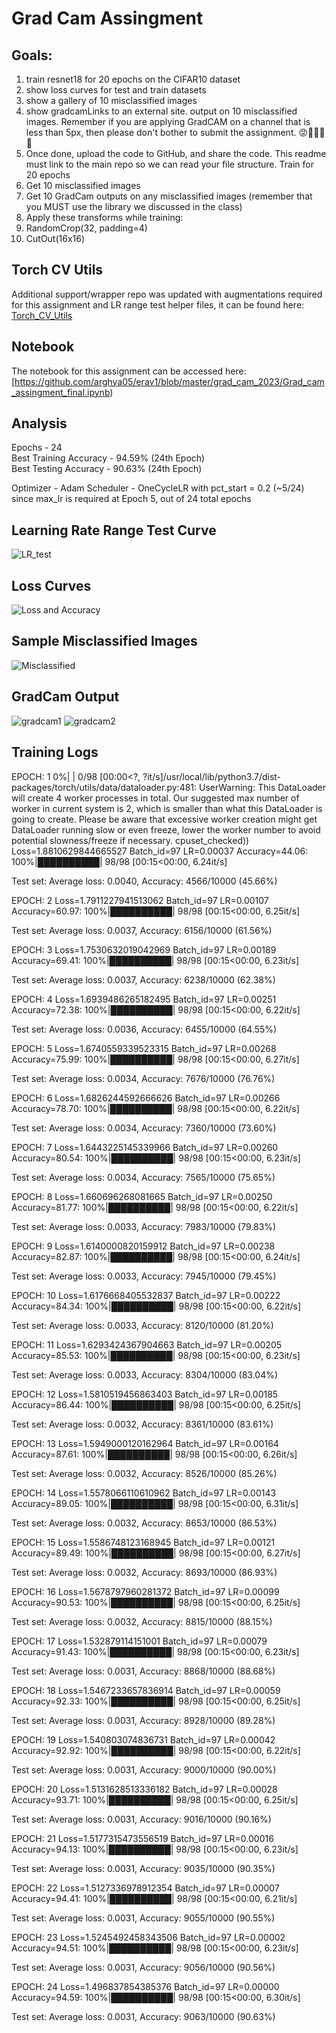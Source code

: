 # Grad Cam Assingment 
## 

## Goals:
1. train resnet18 for 20 epochs on the CIFAR10 dataset
2. show loss curves for test and train datasets
3. show a gallery of 10 misclassified images
4. show gradcamLinks to an external site. output on 10 misclassified images. Remember if you are applying GradCAM on a channel that is less than 5px, then please don't bother to submit the assignment. 😡🤬🤬🤬🤬
5. Once done, upload the code to GitHub, and share the code. This readme must link to the main repo so we can read your file structure. 
Train for 20 epochs
6. Get 10 misclassified images
7. Get 10 GradCam outputs on any misclassified images (remember that you MUST use the library we discussed in the class)
8. Apply these transforms while training:
9. RandomCrop(32, padding=4)
10. CutOut(16x16)


## Torch CV Utils

Additional support/wrapper repo was updated with augmentations required for this assignment and LR range test helper files, it can be found here: [Torch_CV_Utils](https://github.com/a-pujahari/Torch_CV_Utils)

## Notebook

The notebook for this assignment can be accessed here: [https://github.com/arghya05/erav1/blob/master/grad_cam_2023/Grad_cam_assingment_final.ipynb)

## Analysis

Epochs - 24   
Best Training Accuracy - 94.59% (24th Epoch)     
Best Testing Accuracy -  90.63% (24th Epoch)    

Optimizer - Adam
Scheduler - OneCycleLR with pct_start = 0.2 (~5/24) since max_lr is required at Epoch 5, out of 24 total epochs

## Learning Rate Range Test Curve
![LR_test](https://github.com/arghya05/erav1/blob/master/grad_cam_2023/LR_test.png)

## Loss Curves
![Loss and Accuracy](https://github.com/arghya05/erav1/blob/master/grad_cam_2023/Loss%20and%20accuracy.png)

## Sample Misclassified Images
![Misclassified](https://github.com/arghya05/erav1/blob/master/grad_cam_2023/misclassified.png)

## GradCam Output
![gradcam1](https://github.com/arghya05/erav1/blob/master/grad_cam_2023/gradcam1.png)
![gradcam2](https://github.com/arghya05/erav1/blob/master/grad_cam_2023/gradcam2.png)

## Training Logs 

EPOCH: 1
  0%|          | 0/98 [00:00<?, ?it/s]/usr/local/lib/python3.7/dist-packages/torch/utils/data/dataloader.py:481: UserWarning: This DataLoader will create 4 worker processes in total. Our suggested max number of worker in current system is 2, which is smaller than what this DataLoader is going to create. Please be aware that excessive worker creation might get DataLoader running slow or even freeze, lower the worker number to avoid potential slowness/freeze if necessary.
  cpuset_checked))
Loss=1.8810629844665527 Batch_id=97 LR=0.00037 Accuracy=44.06: 100%|██████████| 98/98 [00:15<00:00,  6.24it/s]

Test set: Average loss: 0.0040, Accuracy: 4566/10000 (45.66%)

EPOCH: 2
Loss=1.7911227941513062 Batch_id=97 LR=0.00107 Accuracy=60.97: 100%|██████████| 98/98 [00:15<00:00,  6.25it/s]

Test set: Average loss: 0.0037, Accuracy: 6156/10000 (61.56%)

EPOCH: 3
Loss=1.7530632019042969 Batch_id=97 LR=0.00189 Accuracy=69.41: 100%|██████████| 98/98 [00:15<00:00,  6.23it/s]

Test set: Average loss: 0.0037, Accuracy: 6238/10000 (62.38%)

EPOCH: 4
Loss=1.6939486265182495 Batch_id=97 LR=0.00251 Accuracy=72.38: 100%|██████████| 98/98 [00:15<00:00,  6.22it/s]

Test set: Average loss: 0.0036, Accuracy: 6455/10000 (64.55%)

EPOCH: 5
Loss=1.6740559339523315 Batch_id=97 LR=0.00268 Accuracy=75.99: 100%|██████████| 98/98 [00:15<00:00,  6.27it/s]

Test set: Average loss: 0.0034, Accuracy: 7676/10000 (76.76%)

EPOCH: 6
Loss=1.6826244592666626 Batch_id=97 LR=0.00266 Accuracy=78.70: 100%|██████████| 98/98 [00:15<00:00,  6.22it/s]

Test set: Average loss: 0.0034, Accuracy: 7360/10000 (73.60%)

EPOCH: 7
Loss=1.6443225145339966 Batch_id=97 LR=0.00260 Accuracy=80.54: 100%|██████████| 98/98 [00:15<00:00,  6.23it/s]

Test set: Average loss: 0.0034, Accuracy: 7565/10000 (75.65%)

EPOCH: 8
Loss=1.660696268081665 Batch_id=97 LR=0.00250 Accuracy=81.77: 100%|██████████| 98/98 [00:15<00:00,  6.22it/s]

Test set: Average loss: 0.0033, Accuracy: 7983/10000 (79.83%)

EPOCH: 9
Loss=1.6140000820159912 Batch_id=97 LR=0.00238 Accuracy=82.87: 100%|██████████| 98/98 [00:15<00:00,  6.24it/s]

Test set: Average loss: 0.0033, Accuracy: 7945/10000 (79.45%)

EPOCH: 10
Loss=1.6176668405532837 Batch_id=97 LR=0.00222 Accuracy=84.34: 100%|██████████| 98/98 [00:15<00:00,  6.22it/s]

Test set: Average loss: 0.0033, Accuracy: 8120/10000 (81.20%)

EPOCH: 11
Loss=1.6293424367904663 Batch_id=97 LR=0.00205 Accuracy=85.53: 100%|██████████| 98/98 [00:15<00:00,  6.23it/s]

Test set: Average loss: 0.0033, Accuracy: 8304/10000 (83.04%)

EPOCH: 12
Loss=1.5810519456863403 Batch_id=97 LR=0.00185 Accuracy=86.44: 100%|██████████| 98/98 [00:15<00:00,  6.25it/s]

Test set: Average loss: 0.0032, Accuracy: 8361/10000 (83.61%)

EPOCH: 13
Loss=1.5949000120162964 Batch_id=97 LR=0.00164 Accuracy=87.61: 100%|██████████| 98/98 [00:15<00:00,  6.26it/s]

Test set: Average loss: 0.0032, Accuracy: 8526/10000 (85.26%)

EPOCH: 14
Loss=1.5578066110610962 Batch_id=97 LR=0.00143 Accuracy=89.05: 100%|██████████| 98/98 [00:15<00:00,  6.31it/s]

Test set: Average loss: 0.0032, Accuracy: 8653/10000 (86.53%)

EPOCH: 15
Loss=1.5586748123168945 Batch_id=97 LR=0.00121 Accuracy=89.49: 100%|██████████| 98/98 [00:15<00:00,  6.27it/s]

Test set: Average loss: 0.0032, Accuracy: 8693/10000 (86.93%)

EPOCH: 16
Loss=1.5678797960281372 Batch_id=97 LR=0.00099 Accuracy=90.53: 100%|██████████| 98/98 [00:15<00:00,  6.25it/s]

Test set: Average loss: 0.0032, Accuracy: 8815/10000 (88.15%)

EPOCH: 17
Loss=1.532879114151001 Batch_id=97 LR=0.00079 Accuracy=91.43: 100%|██████████| 98/98 [00:15<00:00,  6.23it/s]

Test set: Average loss: 0.0031, Accuracy: 8868/10000 (88.68%)

EPOCH: 18
Loss=1.5467233657836914 Batch_id=97 LR=0.00059 Accuracy=92.33: 100%|██████████| 98/98 [00:15<00:00,  6.25it/s]

Test set: Average loss: 0.0031, Accuracy: 8928/10000 (89.28%)

EPOCH: 19
Loss=1.540803074836731 Batch_id=97 LR=0.00042 Accuracy=92.92: 100%|██████████| 98/98 [00:15<00:00,  6.22it/s]

Test set: Average loss: 0.0031, Accuracy: 9000/10000 (90.00%)

EPOCH: 20
Loss=1.5131628513336182 Batch_id=97 LR=0.00028 Accuracy=93.71: 100%|██████████| 98/98 [00:15<00:00,  6.25it/s]

Test set: Average loss: 0.0031, Accuracy: 9016/10000 (90.16%)

EPOCH: 21
Loss=1.5177315473556519 Batch_id=97 LR=0.00016 Accuracy=94.13: 100%|██████████| 98/98 [00:15<00:00,  6.23it/s]

Test set: Average loss: 0.0031, Accuracy: 9035/10000 (90.35%)

EPOCH: 22
Loss=1.5127336978912354 Batch_id=97 LR=0.00007 Accuracy=94.41: 100%|██████████| 98/98 [00:15<00:00,  6.21it/s]

Test set: Average loss: 0.0031, Accuracy: 9055/10000 (90.55%)

EPOCH: 23
Loss=1.5245492458343506 Batch_id=97 LR=0.00002 Accuracy=94.51: 100%|██████████| 98/98 [00:15<00:00,  6.23it/s]

Test set: Average loss: 0.0031, Accuracy: 9056/10000 (90.56%)

EPOCH: 24
Loss=1.496837854385376 Batch_id=97 LR=0.00000 Accuracy=94.59: 100%|██████████| 98/98 [00:15<00:00,  6.30it/s]

Test set: Average loss: 0.0031, Accuracy: 9063/10000 (90.63%)
